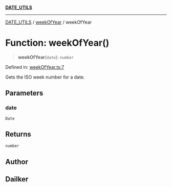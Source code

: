 [**DATE_UTILS**](../../README.md)

***

[DATE_UTILS](../../README.md) / [weekOfYear](../README.md) / weekOfYear

# Function: weekOfYear()

> **weekOfYear**(`date`): `number`

Defined in: [weekOfYear.ts:7](https://github.com/dailker/everyutil/blob/88c583cdd8386be54599315f93f88880d20b94f3/src/date/weekOfYear.ts#L7)

Gets the ISO week number for a date.

## Parameters

### date

`Date`

## Returns

`number`

## Author

## Dailker
